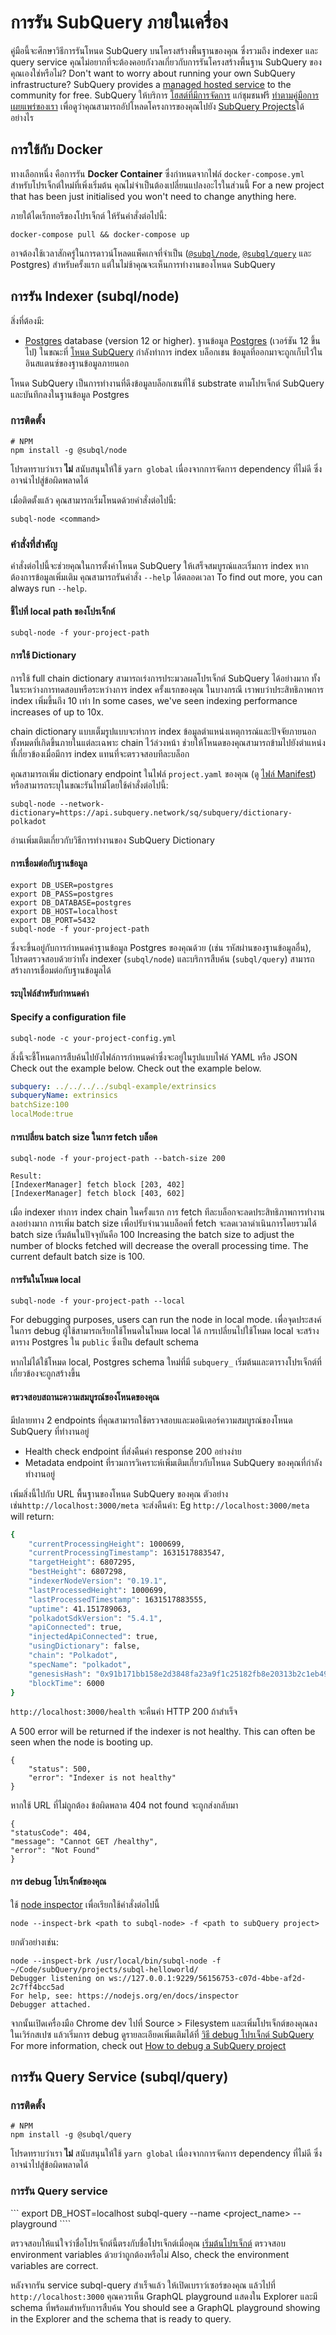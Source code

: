 # การรัน SubQuery ภายในเครื่อง

คู่มือนี้จะศึกษาวิธีการรันโหนด SubQuery บนโครงสร้างพื้นฐานของคุณ ซึ่งรวมถึง indexer และ query service คุณไม่อยากที่จะต้องคอยกังวลเกี่ยวกับการรันโครงสร้างพื้นฐาน SubQuery ของคุณเองใช่หรือไม่? Don't want to worry about running your own SubQuery infrastructure? SubQuery provides a [managed hosted service](https://explorer.subquery.network) to the community for free. SubQuery ให้บริการ [โฮสต์ที่มีการจัดการ](https://explorer.subquery.network) แก่ชุมชนฟรี [ทำตามคู่มือการเผยแพร่ของเรา](../publish/publish.md) เพื่อดูว่าคุณสามารถอัปโหลดโครงการของคุณไปยัง [SubQuery Projects](https://project.subquery.network)ได้อย่างไร

## การใช้กับ Docker

ทางเลือกหนึ่ง คือการรัน <strong>Docker Container</strong> ซึ่งกำหนดจากไฟล์ `docker-compose.yml` สำหรับโปรเจ็กต์ใหม่ที่เพิ่งเริ่มต้น คุณไม่จำเป็นต้องเปลี่ยนแปลงอะไรในส่วนนี้ For a new project that has been just initialised you won't need to change anything here.

ภายใต้ไดเร็กทอรีของโปรเจ็กต์ ให้รันคำสั่งต่อไปนี้:

```shell
docker-compose pull && docker-compose up
```

อาจต้องใช้เวลาสักครู่ในการดาวน์โหลดแพ็คเกจที่จำเป็น ([`@subql/node`](https://www.npmjs.com/package/@subql/node), [`@subql/query`](https://www.npmjs.com/package/@subql/query) และ Postgres) สำหรับครั้งแรก แต่ในไม่ช้าคุณจะเห็นการทำงานของโหนด SubQuery

## การรัน Indexer (subql/node)

สิ่งที่ต้องมี:

- [Postgres](https://www.postgresql.org/) database (version 12 or higher). ฐานข้อมูล [Postgres](https://www.postgresql.org/) (เวอร์ชัน 12 ขึ้นไป) ในขณะที่ [โหนด SubQuery](#start-a-local-subquery-node) กำลังทำการ index บล็อกเชน ข้อมูลที่ออกมาจะถูกเก็บไว้ในอินสแตนซ์ของฐานข้อมูลภายนอก

โหนด SubQuery เป็นการทำงานที่ดึงข้อมูลบล็อกเชนที่ใช้ substrate ตามโปรเจ็กต์ SubQuery และบันทึกลงในฐานข้อมูล Postgres

### การติดตั้ง

```shell
# NPM
npm install -g @subql/node
```

โปรดทราบว่าเรา **ไม่** สนับสนุนให้ใช้ `yarn global` เนื่องจากการจัดการ dependency ที่ไม่ดี ซึ่งอาจนำไปสู่ข้อผิดพลาดได้

เมื่อติดตั้งแล้ว คุณสามารถเริ่มโหนดด้วยคำสั่งต่อไปนี้:

```shell
subql-node <command>
```

### คำสั่งที่สำคัญ

คำสั่งต่อไปนี้จะช่วยคุณในการตั้งค่าโหนด SubQuery ให้เสร็จสมบูรณ์และเริ่มการ index หากต้องการข้อมูลเพิ่มเติม คุณสามารถรันคำสั่ง `--help` ได้ตลอดเวลา To find out more, you can always run `--help`.

#### ชี้ไปที่ local path ของโปรเจ็กต์

```
subql-node -f your-project-path
```

#### การใช้ Dictionary

การใช้ full chain dictionary สามารถเร่งการประมวลผลโปรเจ็กต์ SubQuery ได้อย่างมาก ทั้งในระหว่างการทดสอบหรือระหว่างการ index ครั้งแรกของคุณ ในบางกรณี เราพบว่าประสิทธิภาพการ index เพิ่มขึ้นถึง 10 เท่า In some cases, we've seen indexing performance increases of up to 10x.

chain dictionary แบบเต็มรูปแบบจะทำการ index ข้อมูลตำแหน่งเหตุการณ์และปัจจัยภายนอกทั้งหมดที่เกิดขึ้นภายในแต่ละเฉพาะ chain ไว้ล่วงหน้า ช่วยให้โหนดของคุณสามารถข้ามไปยังตำแหน่งที่เกี่ยวข้องเมื่อมีการ index แทนที่จะตรวจสอบทีละบล็อก

คุณสามารถเพิ่ม dictionary endpoint ในไฟล์ `project.yaml` ของคุณ (ดู [ไฟล์ Manifest](../create/manifest.md)) หรือสามารถระบุในขณะรันไทม์โดยใช้คำสั่งต่อไปนี้:

```
subql-node --network-dictionary=https://api.subquery.network/sq/subquery/dictionary-polkadot
```

อ่านเพิ่มเติมเกี่ยวกับวิธีการทำงานของ SubQuery Dictionary

#### การเชื่อมต่อกับฐานข้อมูล

```
export DB_USER=postgres
export DB_PASS=postgres
export DB_DATABASE=postgres
export DB_HOST=localhost
export DB_PORT=5432
subql-node -f your-project-path 
````
ซึ่งจะขึ้นอยู่กับการกำหนดค่าฐานข้อมูล Postgres ของคุณด้วย (เช่น รหัสผ่านของฐานข้อมูลอื่น), โปรดตรวจสอบด้วยว่าทั้ง indexer (`subql/node`) และบริการสืบค้น (`subql/query`) สามารถสร้างการเชื่อมต่อกับฐานข้อมูลได้

#### ระบุไฟล์สำหรับกำหนดค่า

#### Specify a configuration file

```
subql-node -c your-project-config.yml
```

สิ่งนี้จะชี้โหนดการสืบค้นไปยังไฟล์การกำหนดค่าซึ่งจะอยู่ในรูปแบบไฟล์ YAML หรือ JSON Check out the example below. Check out the example below.

```yaml
subquery: ../../../../subql-example/extrinsics
subqueryName: extrinsics
batchSize:100
localMode:true
```

#### การเปลี่ยน batch size ในการ fetch บล็อค

```
subql-node -f your-project-path --batch-size 200

Result:
[IndexerManager] fetch block [203, 402]
[IndexerManager] fetch block [403, 602]
```

เมื่อ indexer ทำการ index chain ในครั้งแรก การ fetch ทีละบล็อกจะลดประสิทธิภาพการทำงานลงอย่างมาก การเพิ่ม batch size เพื่อปรับจำนวนบล็อคที่ fetch จะลดเวลาดำเนินการโดยรวมได้ batch size เริ่มต้นในปัจจุบันคือ 100 Increasing the batch size to adjust the number of blocks fetched will decrease the overall processing time. The current default batch size is 100.

#### การรันในโหมด local

```
subql-node -f your-project-path --local
```

For debugging purposes, users can run the node in local mode. เพื่อจุดประสงค์ในการ debug ผู้ใช้สามารถเรียกใช้โหนดในโหมด local ได้ การเปลี่ยนไปใช้โหมด local จะสร้างตาราง Postgres ใน `public` ซึ่งเป็น default schema

หากไม่ได้ใช้โหมด local, Postgres schema ใหม่ที่มี `subquery_` เริ่มต้นและตารางโปรเจ็กต์ที่เกี่ยวข้องจะถูกสร้างขึ้น


#### ตรวจสอบสถานะความสมบูรณ์ของโหนดของคุณ

มีปลายทาง 2 endpoints ที่คุณสามารถใช้ตรวจสอบและมอนิเตอร์ความสมบูรณ์ของโหนด SubQuery ที่ทำงานอยู่

- Health check endpoint ที่ส่งคืนค่า response 200 อย่างง่าย
- Metadata endpoint ที่รวมการวิเคราะห์เพิ่มเติมเกี่ยวกับโหนด SubQuery ของคุณที่กำลังทำงานอยู่

เพิ่มสิ่งนี้ไปกับ URL พื้นฐานของโหนด SubQuery ของคุณ ตัวอย่างเช่น`http://localhost:3000/meta` จะส่งคืนค่า: Eg `http://localhost:3000/meta` will return:

```bash
{
    "currentProcessingHeight": 1000699,
    "currentProcessingTimestamp": 1631517883547,
    "targetHeight": 6807295,
    "bestHeight": 6807298,
    "indexerNodeVersion": "0.19.1",
    "lastProcessedHeight": 1000699,
    "lastProcessedTimestamp": 1631517883555,
    "uptime": 41.151789063,
    "polkadotSdkVersion": "5.4.1",
    "apiConnected": true,
    "injectedApiConnected": true,
    "usingDictionary": false,
    "chain": "Polkadot",
    "specName": "polkadot",
    "genesisHash": "0x91b171bb158e2d3848fa23a9f1c25182fb8e20313b2c1eb49219da7a70ce90c3",
    "blockTime": 6000
}
```

`http://localhost:3000/health` จะคืนค่า HTTP 200 ถ้าสำเร็จ

A 500 error will be returned if the indexer is not healthy. This can often be seen when the node is booting up.

```shell
{
    "status": 500,
    "error": "Indexer is not healthy"
}
```

หากใช้ URL ที่ไม่ถูกต้อง ข้อผิดพลาด 404 not found จะถูกส่งกลับมา

```shell
{
"statusCode": 404,
"message": "Cannot GET /healthy",
"error": "Not Found"
}
```

#### การ debug โปรเจ็กต์ของคุณ

ใช้ [node inspector](https://nodejs.org/en/docs/guides/debugging-getting-started/) เพื่อเรียกใช้คำสั่งต่อไปนี้

```shell
node --inspect-brk <path to subql-node> -f <path to subQuery project>
```

ยกตัวอย่างเช่น:
```shell
node --inspect-brk /usr/local/bin/subql-node -f ~/Code/subQuery/projects/subql-helloworld/
Debugger listening on ws://127.0.0.1:9229/56156753-c07d-4bbe-af2d-2c7ff4bcc5ad
For help, see: https://nodejs.org/en/docs/inspector
Debugger attached.
```
จากนั้นเปิดเครื่องมือ Chrome dev ไปที่ Source > Filesystem และเพิ่มโปรเจ็กต์ของคุณลงในเวิร์กสเปซ แล้วเริ่มการ debug ดูรายละเอียดเพิ่มเติมได้ที่ [วิธี debug โปรเจ็กต์ SubQuery](https://doc.subquery.network/tutorials_examples/debug-projects/) For more information, check out [How to debug a SubQuery project](https://doc.subquery.network/tutorials_examples/debug-projects/)
## การรัน Query Service (subql/query)

### การติดตั้ง

```shell
# NPM
npm install -g @subql/query
```

โปรดทราบว่าเรา **ไม่** สนับสนุนให้ใช้ `yarn global` เนื่องจากการจัดการ dependency ที่ไม่ดี ซึ่งอาจนำไปสู่ข้อผิดพลาดได้

### การรัน Query service
``` export DB_HOST=localhost subql-query --name <project_name> --playground ````

ตรวจสอบให้แน่ใจว่าชื่อโปรเจ็กต์นี้ตรงกับชื่อโปรเจ็กต์เมื่อคุณ [เริ่มต้นโปรเจ็กต์](../quickstart/quickstart.md#initialise-the-starter-subquery-project) ตรวจสอบ environment variables ด้วยว่าถูกต้องหรือไม่ Also, check the environment variables are correct.

หลังจากรัน service subql-query สำเร็จแล้ว ให้เปิดเบราว์เซอร์ของคุณ แล้วไปที่ `http://localhost:3000` คุณควรเห็น GraphQL playground แสดงใน Explorer และมี schema ที่พร้อมสำหรับการสืบค้น You should see a GraphQL playground showing in the Explorer and the schema that is ready to query.
